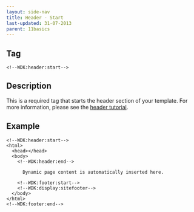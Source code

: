 ```yaml
---
layout: side-nav
title: Header - Start
last-updated: 31-07-2013
parent: 11basics
---
```


## Tag

`<!--WDK:header:start-->`

## Description

This is a required tag that starts the header section of your template.
For more information, please see the [header tutorial](pages/tutorials/03the-header.html).

## Example

~~~
<!--WDK:header:start-->
<html>
  <head></head>
  <body>
    <!--WDK:header:end-->

      Dynamic page content is automatically inserted here.

    <!--WDK:footer:start-->
    <!--WDK:display:sitefooter-->
  </body>
</html>
<!--WDK:footer:end-->
~~~